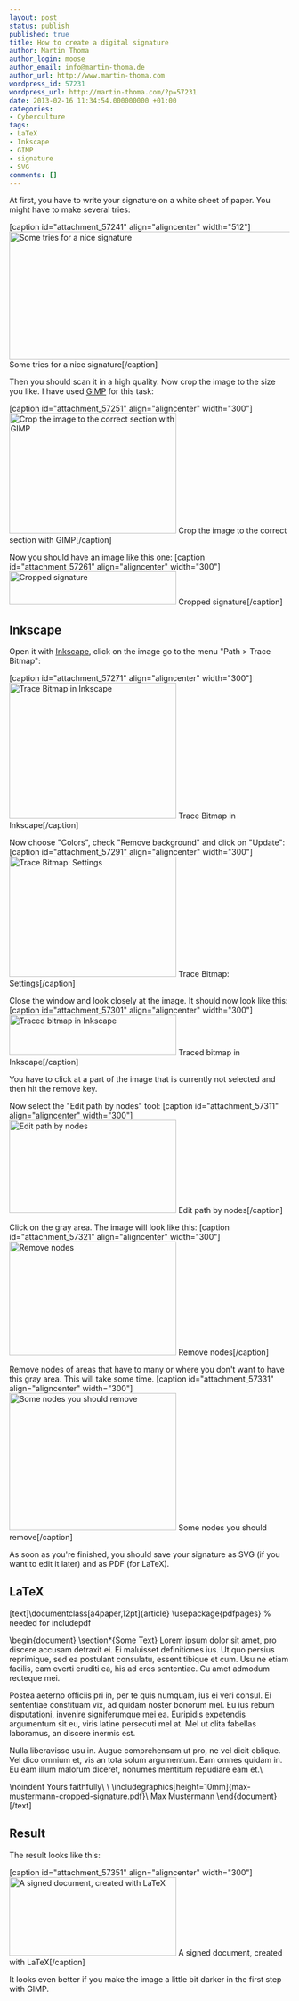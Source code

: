 ```yaml
---
layout: post
status: publish
published: true
title: How to create a digital signature
author: Martin Thoma
author_login: moose
author_email: info@martin-thoma.de
author_url: http://www.martin-thoma.com
wordpress_id: 57231
wordpress_url: http://martin-thoma.com/?p=57231
date: 2013-02-16 11:34:54.000000000 +01:00
categories:
- Cyberculture
tags:
- LaTeX
- Inkscape
- GIMP
- signature
- SVG
comments: []
---
```

At first, you have to write your signature on a white sheet of paper. You might have to make several tries:

[caption id="attachment_57241" align="aligncenter" width="512"]<a href="http://martin-thoma.com/wp-content/uploads/2013/02/signature-tries.jpg"><img src="http://martin-thoma.com/wp-content/uploads/2013/02/signature-tries.jpg" alt="Some tries for a nice signature" width="512" height="230" class="size-full wp-image-57241" /></a> Some tries for a nice signature[/caption]

Then you should scan it in a high quality. Now crop the image to the size you like. I have used <a href="http://www.gimp.org/">GIMP</a> for this task:

[caption id="attachment_57251" align="aligncenter" width="300"]<a href="http://martin-thoma.com/wp-content/uploads/2013/02/crop-to-selection.png"><img src="http://martin-thoma.com/wp-content/uploads/2013/02/crop-to-selection-300x216.png" alt="Crop the image to the correct section with GIMP" width="300" height="216" class="size-medium wp-image-57251" /></a> Crop the image to the correct section with GIMP[/caption]

Now you should have an image like this one:
[caption id="attachment_57261" align="aligncenter" width="300"]<a href="http://martin-thoma.com/wp-content/uploads/2013/02/max-mustermann-cropped-signature.jpg"><img src="http://martin-thoma.com/wp-content/uploads/2013/02/max-mustermann-cropped-signature-300x60.jpg" alt="Cropped signature" width="300" height="60" class="size-medium wp-image-57261" /></a> Cropped signature[/caption]

<h2>Inkscape</h2>
Open it with <a href="http://inkscape.org/download">Inkscape</a>, click on the image go to the menu "Path > Trace Bitmap":

[caption id="attachment_57271" align="aligncenter" width="300"]<a href="http://martin-thoma.com/wp-content/uploads/2013/02/inkscape-trace-bitmap.png"><img src="http://martin-thoma.com/wp-content/uploads/2013/02/inkscape-trace-bitmap-300x244.png" alt="Trace Bitmap in Inkscape" width="300" height="244" class="size-medium wp-image-57271" /></a> Trace Bitmap in Inkscape[/caption]

Now choose "Colors", check "Remove background" and click on "Update":
[caption id="attachment_57291" align="aligncenter" width="300"]<a href="http://martin-thoma.com/wp-content/uploads/2013/02/trace-bitmap-settings.png"><img src="http://martin-thoma.com/wp-content/uploads/2013/02/trace-bitmap-settings-300x216.png" alt="Trace Bitmap: Settings" width="300" height="216" class="size-medium wp-image-57291" /></a> Trace Bitmap: Settings[/caption]

Close the window and look closely at the image. It should now look like this:
[caption id="attachment_57301" align="aligncenter" width="300"]<a href="http://martin-thoma.com/wp-content/uploads/2013/02/traced-bitmap-in-inkscape.png"><img src="http://martin-thoma.com/wp-content/uploads/2013/02/traced-bitmap-in-inkscape-300x73.png" alt="Traced bitmap in Inkscape" width="300" height="73" class="size-medium wp-image-57301" /></a> Traced bitmap in Inkscape[/caption]

You have to click at a part of the image that is currently not selected and then hit the remove key. 

Now select the "Edit path by nodes" tool:
[caption id="attachment_57311" align="aligncenter" width="300"]<a href="http://martin-thoma.com/wp-content/uploads/2013/02/edit-path-by-nodes.png"><img src="http://martin-thoma.com/wp-content/uploads/2013/02/edit-path-by-nodes-300x167.png" alt="Edit path by nodes" width="300" height="167" class="size-medium wp-image-57311" /></a> Edit path by nodes[/caption]

Click on the gray area. The image will look like this:
[caption id="attachment_57321" align="aligncenter" width="300"]<a href="http://martin-thoma.com/wp-content/uploads/2013/02/remove-nodes-in-inkscape.png"><img src="http://martin-thoma.com/wp-content/uploads/2013/02/remove-nodes-in-inkscape-300x204.png" alt="Remove nodes" width="300" height="204" class="size-medium wp-image-57321" /></a> Remove nodes[/caption]

Remove nodes of areas that have to many or where you don't want to have this gray area. This will take some time.
[caption id="attachment_57331" align="aligncenter" width="300"]<a href="http://martin-thoma.com/wp-content/uploads/2013/02/inkscape-remove-nodes.png"><img src="http://martin-thoma.com/wp-content/uploads/2013/02/inkscape-remove-nodes-300x247.png" alt="Some nodes you should remove" width="300" height="247" class="size-medium wp-image-57331" /></a> Some nodes you should remove[/caption]

As soon as you're finished, you should save your signature as SVG (if you want to edit it later) and as PDF (for LaTeX).

<h2>LaTeX</h2>
[text]\documentclass[a4paper,12pt]{article}
\usepackage{pdfpages}  % needed for includepdf

\begin{document}
\section*{Some Text}
Lorem ipsum dolor sit amet, pro discere accusam detraxit ei. Ei 
maluisset definitiones ius. Ut quo persius reprimique, sed ea 
postulant consulatu, essent tibique et cum. Usu ne etiam facilis, 
eam everti eruditi ea, his ad eros sententiae. Cu amet admodum 
recteque mei.

Postea aeterno officiis pri in, per te quis numquam, ius ei veri 
consul. Ei sententiae constituam vix, ad quidam noster bonorum mel. 
Eu ius rebum disputationi, invenire signiferumque mei ea. Euripidis 
expetendis argumentum sit eu, viris latine persecuti mel at. Mel ut 
clita fabellas laboramus, an discere inermis est.

Nulla liberavisse usu in. Augue comprehensam ut pro, ne vel dicit 
oblique. Vel dico omnium et, vis an tota solum argumentum. Eam 
omnes quidam in. Eu eam illum malorum diceret, nonumes mentitum 
repudiare eam et.\\

\noindent Yours faithfully\\
\\
\includegraphics[height=10mm]{max-mustermann-cropped-signature.pdf}\\
Max Mustermann
\end{document}[/text]

<h2>Result</h2>
The result looks like this:

[caption id="attachment_57351" align="aligncenter" width="300"]<a href="http://martin-thoma.com/wp-content/uploads/2013/02/latex-signed.png"><img src="http://martin-thoma.com/wp-content/uploads/2013/02/latex-signed-300x141.png" alt="A signed document, created with LaTeX" width="300" height="141" class="size-medium wp-image-57351" /></a> A signed document, created with LaTeX[/caption]

It looks even better if you make the image a little bit darker in the first step with GIMP.
